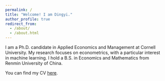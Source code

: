 ```yaml
---
permalink: /
title: "Welcome! I am Dingyi."
author_profile: true
redirect_from: 
  - /about/
  - /about.html
---
```


I am a Ph.D. candidate in Applied Economics and Management at Cornell University. My research focuses on econometrics, with a particular interest in machine learning. I hold a B.S. in Economics and Mathematics from Renmin University of China.

You can find my CV [here](https://dingyili93.github.io/files/CV_Dingyi.pdf).
